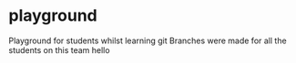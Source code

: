 # playground
Playground for students whilst learning git
Branches were made for all the students on this team
hello
